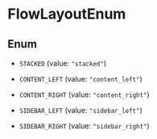 

# FlowLayoutEnum

## Enum


* `STACKED` (value: `"stacked"`)

* `CONTENT_LEFT` (value: `"content_left"`)

* `CONTENT_RIGHT` (value: `"content_right"`)

* `SIDEBAR_LEFT` (value: `"sidebar_left"`)

* `SIDEBAR_RIGHT` (value: `"sidebar_right"`)



